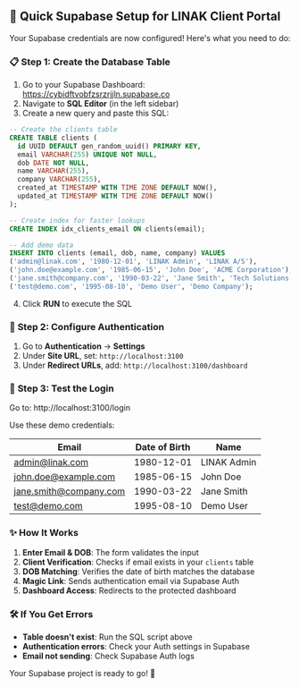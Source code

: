 ## 🚀 Quick Supabase Setup for LINAK Client Portal

Your Supabase credentials are now configured! Here's what you need to do:

### 📋 **Step 1: Create the Database Table**

1. Go to your Supabase Dashboard: https://cybidftvobfzsrzrjjln.supabase.co
2. Navigate to **SQL Editor** (in the left sidebar)
3. Create a new query and paste this SQL:

```sql
-- Create the clients table
CREATE TABLE clients (
  id UUID DEFAULT gen_random_uuid() PRIMARY KEY,
  email VARCHAR(255) UNIQUE NOT NULL,
  dob DATE NOT NULL,
  name VARCHAR(255),
  company VARCHAR(255),
  created_at TIMESTAMP WITH TIME ZONE DEFAULT NOW(),
  updated_at TIMESTAMP WITH TIME ZONE DEFAULT NOW()
);

-- Create index for faster lookups
CREATE INDEX idx_clients_email ON clients(email);

-- Add demo data
INSERT INTO clients (email, dob, name, company) VALUES 
('admin@linak.com', '1980-12-01', 'LINAK Admin', 'LINAK A/S'),
('john.doe@example.com', '1985-06-15', 'John Doe', 'ACME Corporation'),
('jane.smith@company.com', '1990-03-22', 'Jane Smith', 'Tech Solutions Inc'),
('test@demo.com', '1995-08-10', 'Demo User', 'Demo Company');
```

4. Click **RUN** to execute the SQL

### 🔐 **Step 2: Configure Authentication**

1. Go to **Authentication** → **Settings**
2. Under **Site URL**, set: `http://localhost:3100`
3. Under **Redirect URLs**, add: `http://localhost:3100/dashboard`

### 🧪 **Step 3: Test the Login**

Go to: http://localhost:3100/login

Use these demo credentials:

| Email | Date of Birth | Name |
|-------|---------------|------|
| admin@linak.com | 1980-12-01 | LINAK Admin |
| john.doe@example.com | 1985-06-15 | John Doe |
| jane.smith@company.com | 1990-03-22 | Jane Smith |
| test@demo.com | 1995-08-10 | Demo User |

### ✨ **How It Works**

1. **Enter Email & DOB**: The form validates the input
2. **Client Verification**: Checks if email exists in your `clients` table
3. **DOB Matching**: Verifies the date of birth matches the database
4. **Magic Link**: Sends authentication email via Supabase Auth
5. **Dashboard Access**: Redirects to the protected dashboard

### 🛠️ **If You Get Errors**

- **Table doesn't exist**: Run the SQL script above
- **Authentication errors**: Check your Auth settings in Supabase
- **Email not sending**: Check Supabase Auth logs

Your Supabase project is ready to go! 🎉
